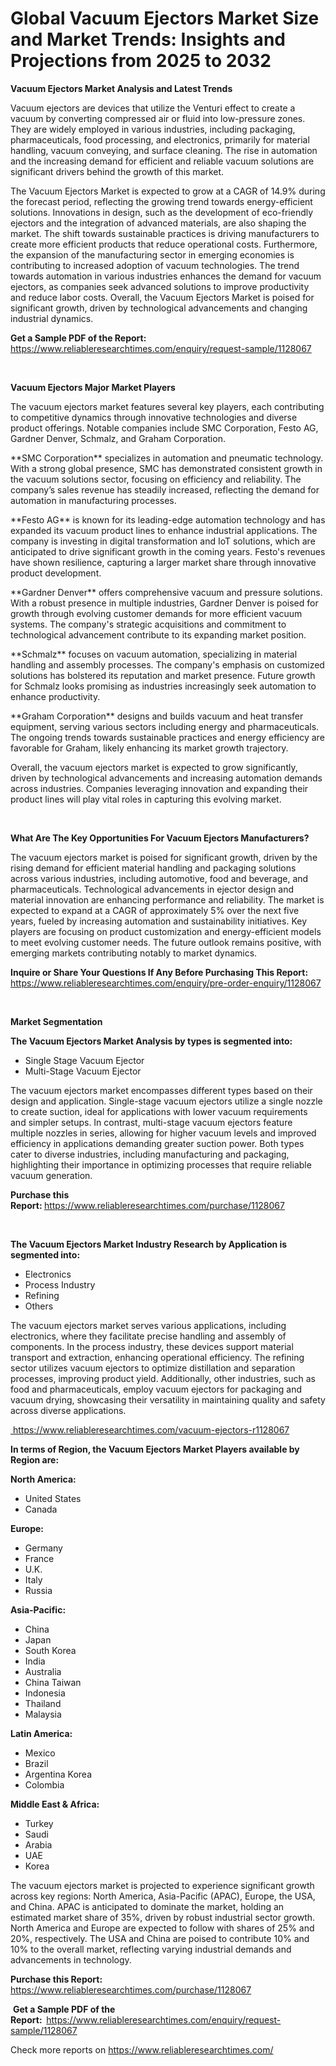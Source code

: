 <p><h1>Global Vacuum Ejectors Market Size and Market Trends: Insights and Projections from 2025 to 2032</h1></p><p><strong>Vacuum Ejectors Market Analysis and Latest Trends</strong></p>
<p><p>Vacuum ejectors are devices that utilize the Venturi effect to create a vacuum by converting compressed air or fluid into low-pressure zones. They are widely employed in various industries, including packaging, pharmaceuticals, food processing, and electronics, primarily for material handling, vacuum conveying, and surface cleaning. The rise in automation and the increasing demand for efficient and reliable vacuum solutions are significant drivers behind the growth of this market.</p><p>The Vacuum Ejectors Market is expected to grow at a CAGR of 14.9% during the forecast period, reflecting the growing trend towards energy-efficient solutions. Innovations in design, such as the development of eco-friendly ejectors and the integration of advanced materials, are also shaping the market. The shift towards sustainable practices is driving manufacturers to create more efficient products that reduce operational costs. Furthermore, the expansion of the manufacturing sector in emerging economies is contributing to increased adoption of vacuum technologies. The trend towards automation in various industries enhances the demand for vacuum ejectors, as companies seek advanced solutions to improve productivity and reduce labor costs. Overall, the Vacuum Ejectors Market is poised for significant growth, driven by technological advancements and changing industrial dynamics.</p></p>
<p><strong>Get a Sample PDF of the Report:&nbsp;</strong> <a href="https://www.reliableresearchtimes.com/enquiry/request-sample/1128067?utm_campaign=2931&utm_medium=2&utm_source=Github&utm_content=ia&utm_term=09042025&utm_id=vacuum-ejectors">https://www.reliableresearchtimes.com/enquiry/request-sample/1128067</a></p>
<p>&nbsp;</p>
<p><strong>Vacuum Ejectors Major Market Players</strong></p>
<p><p>The vacuum ejectors market features several key players, each contributing to competitive dynamics through innovative technologies and diverse product offerings. Notable companies include SMC Corporation, Festo AG, Gardner Denver, Schmalz, and Graham Corporation.</p><p>**SMC Corporation** specializes in automation and pneumatic technology. With a strong global presence, SMC has demonstrated consistent growth in the vacuum solutions sector, focusing on efficiency and reliability. The company’s sales revenue has steadily increased, reflecting the demand for automation in manufacturing processes.</p><p>**Festo AG** is known for its leading-edge automation technology and has expanded its vacuum product lines to enhance industrial applications. The company is investing in digital transformation and IoT solutions, which are anticipated to drive significant growth in the coming years. Festo's revenues have shown resilience, capturing a larger market share through innovative product development.</p><p>**Gardner Denver** offers comprehensive vacuum and pressure solutions. With a robust presence in multiple industries, Gardner Denver is poised for growth through evolving customer demands for more efficient vacuum systems. The company's strategic acquisitions and commitment to technological advancement contribute to its expanding market position.</p><p>**Schmalz** focuses on vacuum automation, specializing in material handling and assembly processes. The company's emphasis on customized solutions has bolstered its reputation and market presence. Future growth for Schmalz looks promising as industries increasingly seek automation to enhance productivity.</p><p>**Graham Corporation** designs and builds vacuum and heat transfer equipment, serving various sectors including energy and pharmaceuticals. The ongoing trends towards sustainable practices and energy efficiency are favorable for Graham, likely enhancing its market growth trajectory.</p><p>Overall, the vacuum ejectors market is expected to grow significantly, driven by technological advancements and increasing automation demands across industries. Companies leveraging innovation and expanding their product lines will play vital roles in capturing this evolving market.</p></p>
<p>&nbsp;</p>
<p><strong>What Are The Key Opportunities For Vacuum Ejectors Manufacturers?</strong></p>
<p><p>The vacuum ejectors market is poised for significant growth, driven by the rising demand for efficient material handling and packaging solutions across various industries, including automotive, food and beverage, and pharmaceuticals. Technological advancements in ejector design and material innovation are enhancing performance and reliability. The market is expected to expand at a CAGR of approximately 5% over the next five years, fueled by increasing automation and sustainability initiatives. Key players are focusing on product customization and energy-efficient models to meet evolving customer needs. The future outlook remains positive, with emerging markets contributing notably to market dynamics.</p></p>
<p><strong>Inquire or Share Your Questions If Any Before Purchasing This Report:</strong> <a href="https://www.reliableresearchtimes.com/enquiry/pre-order-enquiry/1128067?utm_campaign=2931&utm_medium=2&utm_source=Github&utm_content=ia&utm_term=09042025&utm_id=vacuum-ejectors">https://www.reliableresearchtimes.com/enquiry/pre-order-enquiry/1128067</a></p>
<p>&nbsp;</p>
<p><strong>Market Segmentation</strong></p>
<p><strong>The Vacuum Ejectors Market Analysis by types is segmented into:</strong></p>
<p><ul><li>Single Stage Vacuum Ejector</li><li>Multi-Stage Vacuum Ejector</li></ul></p>
<p><p>The vacuum ejectors market encompasses different types based on their design and application. Single-stage vacuum ejectors utilize a single nozzle to create suction, ideal for applications with lower vacuum requirements and simpler setups. In contrast, multi-stage vacuum ejectors feature multiple nozzles in series, allowing for higher vacuum levels and improved efficiency in applications demanding greater suction power. Both types cater to diverse industries, including manufacturing and packaging, highlighting their importance in optimizing processes that require reliable vacuum generation.</p></p>
<p><strong>Purchase this Report:&nbsp;</strong><a href="https://www.reliableresearchtimes.com/purchase/1128067?utm_campaign=2931&utm_medium=2&utm_source=Github&utm_content=ia&utm_term=09042025&utm_id=vacuum-ejectors">https://www.reliableresearchtimes.com/purchase/1128067</a></p>
<p>&nbsp;</p>
<p><strong>The Vacuum Ejectors Market Industry Research by Application is segmented into:</strong></p>
<p><ul><li>Electronics</li><li>Process Industry</li><li>Refining</li><li>Others</li></ul></p>
<p><p>The vacuum ejectors market serves various applications, including electronics, where they facilitate precise handling and assembly of components. In the process industry, these devices support material transport and extraction, enhancing operational efficiency. The refining sector utilizes vacuum ejectors to optimize distillation and separation processes, improving product yield. Additionally, other industries, such as food and pharmaceuticals, employ vacuum ejectors for packaging and vacuum drying, showcasing their versatility in maintaining quality and safety across diverse applications.</p></p>
<p><a href="https://www.reliableresearchtimes.com/vacuum-ejectors-r1128067?utm_campaign=2931&utm_medium=2&utm_source=Github&utm_content=ia&utm_term=09042025&utm_id=vacuum-ejectors">&nbsp;https://www.reliableresearchtimes.com/vacuum-ejectors-r1128067</a></p>
<p><strong>In terms of Region, the Vacuum Ejectors Market Players available by Region are:</strong></p>
<p>
    <p> <strong> North America: </strong>
        <ul>
            <li>United States</li>
            <li>Canada</li>
        </ul>
        </p> 
    <p> <strong> Europe: </strong>
        <ul>
            <li>Germany</li>
            <li>France</li>
            <li>U.K.</li>
            <li>Italy</li>
            <li>Russia</li>
        </ul>
        </p> 
    <p> <strong> Asia-Pacific: </strong>
        <ul>
            <li>China</li>
            <li>Japan</li>
            <li>South Korea</li>
            <li>India</li>
            <li>Australia</li>
            <li>China Taiwan</li>
            <li>Indonesia</li>
            <li>Thailand</li>
            <li>Malaysia</li>
        </ul>
        </p> 
    <p> <strong> Latin America: </strong>
        <ul>
            <li>Mexico</li>
            <li>Brazil</li>
            <li>Argentina Korea</li>
            <li>Colombia</li>
        </ul>
        </p> 
    <p> <strong> Middle East & Africa: </strong>
        <ul>
            <li>Turkey</li>
            <li>Saudi</li>
            <li>Arabia</li>
            <li>UAE</li>
            <li>Korea</li>
        </ul>
    </p>
    </p>
<p><p>The vacuum ejectors market is projected to experience significant growth across key regions: North America, Asia-Pacific (APAC), Europe, the USA, and China. APAC is anticipated to dominate the market, holding an estimated market share of 35%, driven by robust industrial sector growth. North America and Europe are expected to follow with shares of 25% and 20%, respectively. The USA and China are poised to contribute 10% and 10% to the overall market, reflecting varying industrial demands and advancements in technology.</p></p>
<p><strong>Purchase this Report: </strong><a href="https://www.reliableresearchtimes.com/purchase/1128067?utm_campaign=2931&utm_medium=2&utm_source=Github&utm_content=ia&utm_term=09042025&utm_id=vacuum-ejectors">https://www.reliableresearchtimes.com/purchase/1128067</a></p>
<p>&nbsp;<strong>Get a Sample PDF of the Report:&nbsp;&nbsp;</strong><a href="https://www.reliableresearchtimes.com/enquiry/request-sample/1128067?utm_campaign=2931&utm_medium=2&utm_source=Github&utm_content=ia&utm_term=09042025&utm_id=vacuum-ejectors">https://www.reliableresearchtimes.com/enquiry/request-sample/1128067</a></p>
<p><strong></strong></p>
<p>Check more reports on <a href="https://www.reliableresearchtimes.com/?utm_campaign=2931&utm_medium=2&utm_source=Github&utm_content=ia&utm_term=09042025&utm_id=vacuum-ejectors">https://www.reliableresearchtimes.com/</a></p>